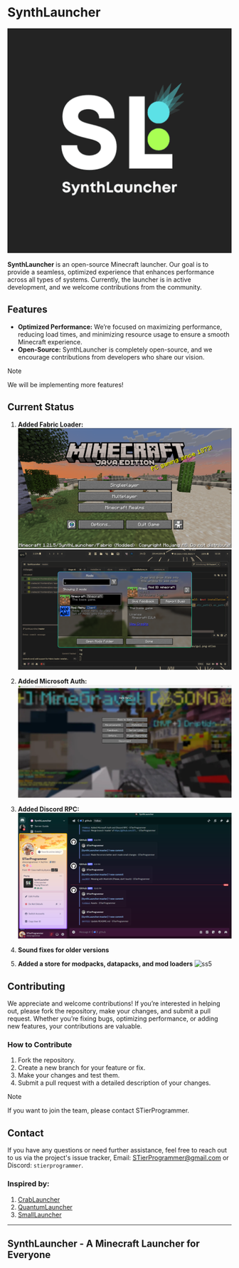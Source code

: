 # SynthLauncher

![SynthLauncher Logo](assets/logo.png)

**SynthLauncher** is an open-source Minecraft launcher. Our goal is to provide a seamless, optimized experience that enhances performance across all types of systems. Currently, the launcher is in active development, and we welcome contributions from the community.

## Features

- **Optimized Performance:** We’re focused on maximizing performance, reducing load times, and minimizing resource usage to ensure a smooth Minecraft experience.
- **Open-Source:** SynthLauncher is completely open-source, and we encourage contributions from developers who share our vision.

> [!NOTE]
> We will be implementing more features!

## Current Status

1. **Added Fabric Loader:**
![ss1](assets/fabric-1.png)
![ss2](assets/fabric-2.png)

2. **Added Microsoft Auth:**
![ss3](assets/hypixel.png)

3. **Added Discord RPC:**
![ss4](assets/discord-rpc.png)

4. **Sound fixes for older versions**
5. **Added a store for modpacks, datapacks, and mod loaders**
![ss5](https://media.discordapp.net/attachments/1325408197678333986/1389142037080571995/image.png?ex=68638ad6&is=68623956&hm=7daa57181245b13c80d4f99c3ad116d1e6d8a8f904986db7dbfb2fd804cf0600&=&format=webp&quality=lossless&width=1258&height=708)

## Contributing

We appreciate and welcome contributions! If you’re interested in helping out, please fork the repository, make your changes, and submit a pull request. Whether you’re fixing bugs, optimizing performance, or adding new features, your contributions are valuable.

### How to Contribute

1. Fork the repository.
2. Create a new branch for your feature or fix.
3. Make your changes and test them.
4. Submit a pull request with a detailed description of your changes.

> [!NOTE]
> If you want to join the team, please contact STierProgrammer.

## Contact

If you have any questions or need further assistance, feel free to reach out to us via the project's issue tracker, Email: [STierProgrammer@gmail.com](mailto:stierprogrammer@gmail.com) or Discord: `stierprogrammer`.

### Inspired by:

1. [CrabLauncher](https://github.com/safiworks/CrabLauncher)
2. [QuantumLauncher](https://github.com/Mrmayman/quantum-launcher)
3. [SmallLauncher](https://github.com/smallauncher/smallauncher)

---

## **SynthLauncher** - A Minecraft Launcher for Everyone

